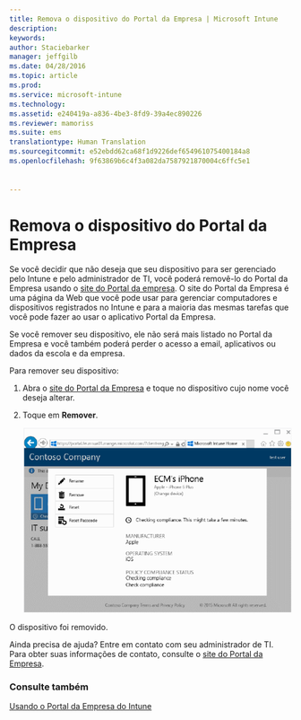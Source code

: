 ```yaml
---
title: Remova o dispositivo do Portal da Empresa | Microsoft Intune
description: 
keywords: 
author: Staciebarker
manager: jeffgilb
ms.date: 04/28/2016
ms.topic: article
ms.prod: 
ms.service: microsoft-intune
ms.technology: 
ms.assetid: e240419a-a836-4be3-8fd9-39a4ec890226
ms.reviewer: mamoriss
ms.suite: ems
translationtype: Human Translation
ms.sourcegitcommit: e52ebdd62ca68f1d9226def654961075400184a8
ms.openlocfilehash: 9f63869b6c4f3a082da7587921870004c6ffc5e1


---
```



# Remova o dispositivo do Portal da Empresa

Se você decidir que não deseja que seu dispositivo para ser gerenciado pelo Intune e pelo administrador de TI, você poderá removê-lo do Portal da Empresa usando o [site do Portal da empresa](http://portal.manage.microsoft.com). O site do Portal da Empresa é uma página da Web que você pode usar para gerenciar computadores e dispositivos registrados no Intune e para a maioria das mesmas tarefas que você pode fazer ao usar o aplicativo Portal da Empresa.

Se você remover seu dispositivo, ele não será mais listado no Portal da Empresa e você também poderá perder o acesso a email, aplicativos ou dados da escola e da empresa. 

Para remover seu dispositivo:

1.  Abra o [site do Portal da Empresa](http://portal.manage.microsoft.com) e toque no dispositivo cujo nome você deseja alterar.

2.  Toque em **Remover**.

    ![remove-device](./media/iwp-1-tap-reset-passcode.png)

O dispositivo foi removido.

Ainda precisa de ajuda? Entre em contato com seu administrador de TI. Para obter suas informações de contato, consulte o [site do Portal da Empresa](http://portal.manage.microsoft.com).

### Consulte também
[Usando o Portal da Empresa do Intune](using-the-intune-company-portal-website.md)


<!--HONumber=Jun16_HO4-->


